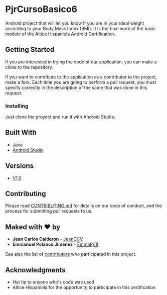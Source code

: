 # PjrCursoBasico6

Android project that will let you know if you are in your ideal weight according to your Body Mass Index (BMI). It is the final work of the basic module of the Altice Hispaniola Android Certification.

## Getting Started

If you are interested in trying the code of our application, you can make a clone to the repository.

If you want to contribute to the application as a contributor to the project, make a fork. Each time you are going to perform a pull request, you must specify correctly in the description of the same that was done in this request.

### Installing

Just clone the proyect and run it with Android Studio.

## Built With

* [Java](http://www.oracle.com/technetwork/java/javase/downloads/jdk8-downloads-2133151.html)
* [Android Studio](https://developer.android.com/studio/index.html?hl=es-419)

## Versions

* [V1.0](https://github.com/JeanCCV/prjcursobasico6/releases/tag/V1.0)

## Contributing

Please read [CONTRIBUTING.md](https://github.com/JeanCCV/prjcursobasico6/blob/master/CONTRIBUTING.md) for details on our code of conduct, and the process for submitting pull requests to us.

## Maked with ♥ by

* **Jean Carlos Calderon** - [JeanCCV](https://github.com/JeanCCV)
* **Emmanuel Polanco Jimenez** - [EmmaPj18](https://github.com/EmmaPj18)

See also the list of [contributors](https://github.com/JeanCCV/pjrcursobasico6/contributors) who participated in this project.

## Acknowledgments

* Hat tip to anyone who's code was used
* Altice Hispaniola for the opportunity to participate in this certification
